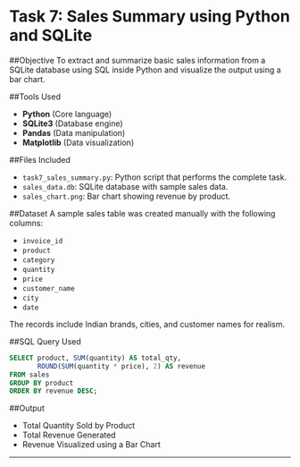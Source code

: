 # Task 7: Sales Summary using Python and SQLite

##Objective
To extract and summarize basic sales information from a SQLite database using SQL inside Python and visualize the output using a bar chart.

##Tools Used
- **Python** (Core language)
- **SQLite3** (Database engine)
- **Pandas** (Data manipulation)
- **Matplotlib** (Data visualization)

##Files Included
- `task7_sales_summary.py`: Python script that performs the complete task.
- `sales_data.db`: SQLite database with sample sales data.
- `sales_chart.png`: Bar chart showing revenue by product.

##Dataset
A sample sales table was created manually with the following columns:
- `invoice_id`
- `product`
- `category`
- `quantity`
- `price`
- `customer_name`
- `city`
- `date`

The records include Indian brands, cities, and customer names for realism.

##SQL Query Used
```sql
SELECT product, SUM(quantity) AS total_qty, 
       ROUND(SUM(quantity * price), 2) AS revenue 
FROM sales 
GROUP BY product
ORDER BY revenue DESC;
```
##Output
- Total Quantity Sold by Product
- Total Revenue Generated
- Revenue Visualized using a Bar Chart

---
